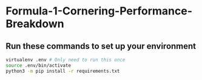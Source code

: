 # Formula-1-Cornering-Performance-Breakdown

## Run these commands to set up your environment

```bash
virtualenv .env # Only need to run this once
source .env/bin/activate
python3 -m pip install -r requirements.txt
```
